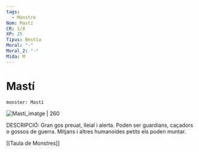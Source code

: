 ```yaml
---
tags:
  - Monstre
Nom: Mastí
CR: 1/8
XP: 25
Tipus: Bèstia
Moral: "-"
Moral_2: "-"
Mida: M
---
```

# Mastí

```statblock
monster: Mastí
```

![Mastí_imatge | 260](https://www.dndbeyond.com/avatars/thumbnails/30849/339/1000/1000/638064501182707662.png)

DESCRIPCIÓ: 
Gran gos preuat, lleial i alerta. Poden ser guardians, caçadors o gossos de guerra. Mitjans i altres humanoides petits els poden muntar.

[[Taula de Monstres]]

